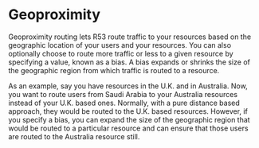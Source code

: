 # Geoproximity

Geoproximity routing lets R53 route traffic to your resources based on the geographic location of your users and your resources. You can also optionally choose to route more traffic or less to a given resource by specifying a value, known as a bias. A bias expands or shrinks the size of the geographic region from which traffic is routed to a resource.

As an example, say you have resources in the U.K. and in Australia. Now, you want to route users from Saudi Arabia to your Australia resources instead of your U.K. based ones. Normally, with a pure distance based approach, they would be routed to the U.K. based resources. However, if you specify a bias, you can expand the size of the geographic region that would be routed to a particular resource and can ensure that those users are routed to the Australia resource still.

